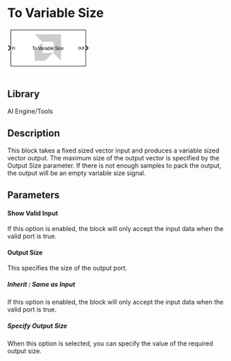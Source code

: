 # To Variable Size

  
![](./Images/block.png)  

## Library

AI Engine/Tools

## Description

This block takes a fixed sized vector input and produces a variable
sized vector output. The maximum size of the output vector is specified
by the Output Size parameter. If there is not enough samples to pack the
output, the output will be an empty variable size signal.

## Parameters

#### Show Valid Input  
If this option is enabled, the block will only accept the input data
when the valid port is true.

#### Output Size  
This specifies the size of the output port.

##### Inherit : Same as Input  
If this option is enabled, the block will only accept the input data
when the valid port is true.

##### Specify Output Size  
When this option is selected, you can specify the value of the required
output size.

